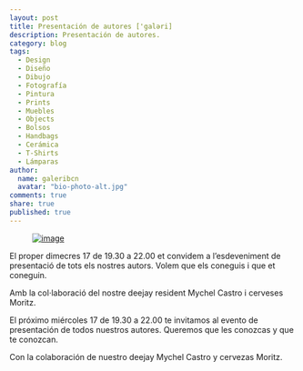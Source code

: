 ```yaml
---
layout: post
title: Presentación de autores ['galəri]
description: Presentación de autores.
category: blog
tags: 
  - Design
  - Diseño
  - Dibujo
  - Fotografía
  - Pintura
  - Prints
  - Muebles
  - Objects
  - Bolsos
  - Handbags
  - Cerámica
  - T-Shirts
  - Lámparas
author: 
  name: galeribcn
  avatar: "bio-photo-alt.jpg"
comments: true
share: true
published: true
---
```

<figure>
	<a href="/images/Presentación17Dic2014Blog.jpg"><img src="/images/Presentación17Dic2014Blog.jpg" alt="image"></a>
</figure>

El proper dimecres 17 de 19.30 a 22.00 et convidem a l’esdeveniment de presentació de tots els nostres autors. Volem que els coneguis i que et coneguin. 

Amb la col·laboració del nostre deejay resident Mychel Castro i cerveses Moritz.

El próximo miércoles 17 de 19.30 a 22.00 te invitamos al evento de presentación de todos nuestros autores. Queremos que les conozcas y que te conozcan. 

Con la colaboración de nuestro deejay Mychel Castro y cervezas Moritz.

